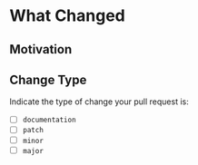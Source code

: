 # What Changed

## Motivation

## Change Type

Indicate the type of change your pull request is:

- [ ] `documentation`
- [ ] `patch`
- [ ] `minor`
- [ ] `major`
